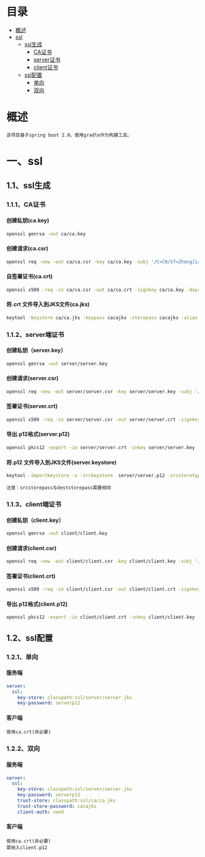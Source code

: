 # 目录
- [概述](#gs)
- [ssl](#1)
    - [ssl生成](#1.1)
        - [CA证书](#1.1.1)
        - [server证书](#1.1.1)
        - [client证书](#1.1.2)
    - [ssl配置](#1.2)
        - [单向](#1.2.1)
        - [双向](#1.2.2)
    
# <a id='gs'/>概述

```
该项目基于spring boot 2.0，使用gradle作为构建工具。
```
# <a id='1'/>一、ssl
## <a id='1.1'/>1.1、ssl生成
### <a id='1.1.1'/>1.1.1、CA证书

#### 创建私钥(ca.key)
```bash
openssl genrsa -out ca/ca.key
```
#### 创建请求(ca.csr)
```bash
openssl req -new -out ca/ca.csr -key ca/ca.key -subj '/C=CN/ST=ZhengJiang/L=WenZhou/O=SimilarSu CA Corp'
```
#### 自签署证书(ca.crt)
```bash
openssl x509 -req -in ca/ca.csr -out ca/ca.crt -signkey ca/ca.key -days 3650 -extensions v3_ca
```
#### 将.crt 文件导入到JKS文件(ca.jks)
```bash
keytool -keystore ca/ca.jks -keypass cacajks -storepass cacajks -alias ca -import -trustcacerts -file ca/ca.crt
```

### <a id='1.1.2'/>1.1.2、server端证书

#### 创建私钥（server.key）
```bash
openssl genrsa -out server/server.key
```
#### 创建请求(server.csr)
```bash
openssl req -new -out server/server.csr -key server/server.key -subj '/C=CN/ST=Zhengjiang/L=WenZhou/O=SimilarSu Server Corp/OU=dev/CN=localhost'
```
#### 签署证书(server.crt)
```bash
openssl x509 -req -in server/server.csr -out server/server.crt -signkey server/server.key -CA ca/ca.crt -CAkey ca/ca.key -CAcreateserial -days 3650  -extensions v3_ca
```
#### 导出.p12格式(server.p12)
```bash
openssl pkcs12 -export -in server/server.crt -inkey server/server.key -out server/server.p12 -passout pass:serverp12
```
#### 将.p12 文件导入到JKS文件(server.keystore)
```bash
keytool -importkeystore -v -srckeystore  server/server.p12 -srcstoretype pkcs12 -srcstorepass serverp12 -destkeystore server/server.jks -deststoretype jks -deststorepass serverp12
```
`注意：srcstorepass与deststorepass需要相同`

### <a id='1.1.3'/>1.1.3、client端证书

#### 创建私钥（client.key）
```bash
openssl genrsa -out client/client.key
```
#### 创建请求(client.csr)
```bash
openssl req -new -out client/client.csr -key client/client.key -subj '/C=CN/ST=Zhengjiang/L=WenZhou/O=SimilarSu Server Corp/OU=dev/CN=client'
```
#### 签署证书(client.crt)
```bash
openssl x509 -req -in client/client.csr -out client/client.crt -signkey client/client.key -CA ca/ca.crt -CAkey ca/ca.key -CAcreateserial -days 3650  -extensions v3_ca
```
#### 导出.p12格式(client.p12)
```bash
openssl pkcs12 -export -in client/client.crt -inkey client/client.key -out client/client.p12 -passout pass:clientp12
```
## <a id='1.2'/>1.2、ssl配置
### <a id='1.2.1'/>1.2.1、单向
#### 服务端
```yml
server:
  ssl:
    key-store: classpath:ssl/server/server.jks
    key-password: serverp12
```
#### 客户端
```
使用ca.crt(非必要)
```
### <a id="1.2.2"></a>1.2.2、双向
#### 服务端
```yml
server:
  ssl:
    key-store: classpath:ssl/server/server.jks
    key-password: serverp12
    trust-store: classpath:ssl/ca/ca.jks
    trust-store-password: cacajks
    client-auth: need
```
#### 客户端
```
使用ca.crt(非必要)
需倒入client.p12
```